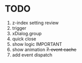 # TODO
1. z-index setting review
2. trigger
3. xDialog.group
4. quick close
5. show logic IMPORTANT
6. show animation
~~7. event cache~~
8. add event dispatch